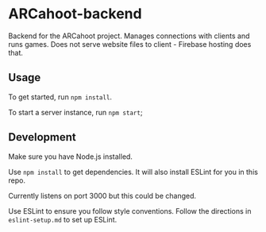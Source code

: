 # ARCahoot-backend

Backend for the ARCahoot project. Manages connections with clients and runs games. Does not serve website files to client - Firebase hosting does that.

## Usage

To get started, run `npm install`.

To start a server instance, run `npm start`;

## Development

Make sure you have Node.js installed.

Use `npm install` to get dependencies. It will also install ESLint for you in this repo.

Currently listens on port 3000 but this could be changed.

Use ESLint to ensure you follow style conventions. Follow the directions in `eslint-setup.md` to set up ESLint.

